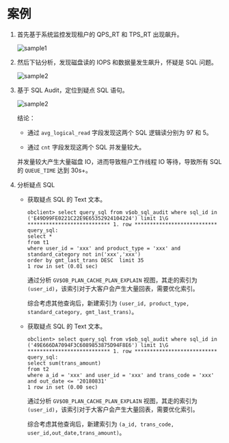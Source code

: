 # 案例

1. 首先基于系统监控发现租户的 QPS_RT 和 TPS_RT 出现飙升。

    ![sample1](https://obbusiness-private.oss-cn-shanghai.aliyuncs.com/doc/img/observer/V4.0.0/maintinance/sample1.jpg)

2. 然后下钻分析，发现磁盘读的 IOPS 和数据量发生飙升，怀疑是 SQL 问题。

    ![sample2](https://obbusiness-private.oss-cn-shanghai.aliyuncs.com/doc/img/observer/V4.0.0/maintinance/sample%202.jpg)

3. 基于 SQL Audit，定位到疑点 SQL 语句。

    ![sample2](https://obbusiness-private.oss-cn-shanghai.aliyuncs.com/doc/img/observer/V4.0.0/maintinance/sample3.jpg)

    结论：
    
    * 通过 `avg_logical_read` 字段发现这两个 SQL 逻辑读分别为 97 和 5。

    * 通过 `cnt` 字段发现这两个 SQL 并发量较大。

    并发量较大产生大量磁盘 IO，进而导致租户工作线程 IO 等待，导致所有 SQL 的 `QUEUE_TIME` 达到 30s+。

4. 分析疑点 SQL

    * 获取疑点 SQL 的 Text 文本。

        ```shell
        obclient> select query_sql from v$ob_sql_audit where sql_id in ('E49D99FE0221C22E9E65352924104224') limit 1\G
        *************************** 1. row ***************************
        query_sql:
        select *
        from t1
        where user_id = 'xxx' and product_type = 'xxx' and standard_category not in('xxx','xxx')           
        order by gmt_last_trans DESC  limit 35
        1 row in set (0.01 sec)
        ```

        通过分析 `GV$OB_PLAN_CACHE_PLAN_EXPLAIN` 视图，其走的索引为 `(user_id)`，该索引对于大客户会产生大量回表，需要优化索引。
        
        综合考虑其他查询后，新建索引为 `(user_id, product_type, standard_category, gmt_last_trans)`。

    * 获取疑点 SQL 的 Text 文本。

        ```shell
        obclient> select query_sql from v$ob_sql_audit where sql_id in ('49E666DA7094F3C6089853875D94F8E6') limit 1\G
        *************************** 1. row ***************************
        query_sql:          
        select sum(trans_amount)  
        from t2   
        where a_id = 'xxx' and user_id = 'xxx' and trans_code = 'xxx' and out_date <= '20180831'
        1 row in set (0.00 sec)
        ```

        通过分析 `GV$OB_PLAN_CACHE_PLAN_EXPLAIN` 视图，其走的索引为 `(user_id)`，该索引对于大客户会产生大量回表，需要优化索引。
        
        综合考虑其他查询后，新建索引为 `(a_id, trans_code, user_id,out_date,trans_amount)`。